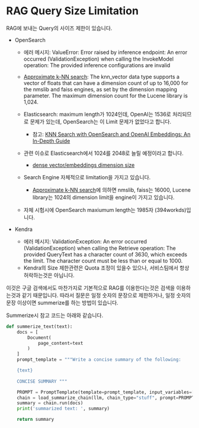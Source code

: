 # RAG Query Size Limitation

RAG에 보내는 Query의 사이즈 제한이 있습니다.

- OpenSearch
  - 에러 메시지: ValueError: Error raised by inference endpoint: An error occurred (ValidationException) when calling the InvokeModel operation: The provided inference configurations are invalid
  - [Approximate k-NN search](https://opensearch.org/docs/latest/search-plugins/knn/approximate-knn/): The knn_vector data type supports a vector of floats that can have a dimension count of up to 16,000 for the nmslib and faiss engines, as set by the dimension mapping parameter. The maximum dimension count for the Lucene library is 1,024.
 
  - Elasticsearch: maximum length가 1024인데, OpenAI는 1536로 처리되므로 문제가 있는데, OpenSearch는 이 Limit 문제가 없었다고 합니다.
    - 참고: [KNN Search with OpenSearch and OpenAI Embeddings: An In-Depth Guide](https://blog.reactivesearch.io/knn-search-with-opensearch-and-openai-embeddings-an-in-depth-guide)
  - 관련 이슈로 Elasticsearch에서 1024를 2048로 늘릴 예정이라고 합니다.
    - [dense vector/embeddings dimension size](https://github.com/elastic/elasticsearch/issues/92458)
  - Search Engine 자체적으로 limitation을 가지고 있습니다.
    - [Approximate k-NN search](https://opensearch.org/docs/latest/search-plugins/knn/approximate-knn/)에 의하면 nmslib, faiss는 16000, Lucene library는 1024의 dimension limit을 engine이 가지고 있습니다.
  - 자체 시험시에 OpenSearch maxiumum length는 1985자 (394workds)입니다.

- Kendra
  - 에러 메시지: ValidationException: An error occurred (ValidationException) when calling the Retrieve operation: The provided QueryText has a character count of 3630, which exceeds the limit. The character count must be less than or equal to 1000.
  - Kendra의 Size 제한관련은 Quota 조정이 있을수 있으나, 서비스팀에서 항상 허락하는것은 아닙니다.

이것은 구글 검색에서도 마찬가지로 기본적으로 RAG를 이용한다는것은 검색을 이용하는것과 같기 때문입니다. 따라서 질문은 일정 숫자의 문장으로 제한하거나, 일정 숫자의 문장 이상이면 summerize를 하는 방법이 있습니다.

Summerize시 참고 코드는 아래와 같습니다.

```python
def summerize_text(text):
    docs = [
        Document(
            page_content=text
        )
    ]
    prompt_template = """Write a concise summary of the following:

    {text}
                
    CONCISE SUMMARY """

    PROMPT = PromptTemplate(template=prompt_template, input_variables=["text"])
    chain = load_summarize_chain(llm, chain_type="stuff", prompt=PROMPT)
    summary = chain.run(docs)
    print('summarized text: ', summary)

    return summary
```
